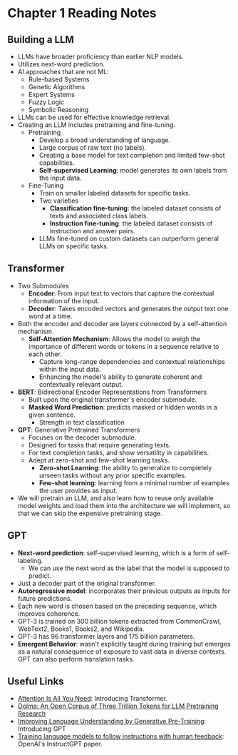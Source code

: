 # Chapter 1 Reading Notes

## Building a LLM
- LLMs have broader proficiency than earlier NLP models.
- Utilizes next-word prediction.
- AI approaches that are not ML:
    - Rule-based Systems
    - Genetic Algorithms
    - Expert Systems
    - Fuzzy Logic
    - Symbolic Reasoning
- LLMs can be used for effective knowledge retrieval.
- Creating an LLM includes pretraining and fine-tuning.
    - Pretraining
        - Develop a broad understanding of language.
        - Large corpus of raw text (no labels).
        - Creating a base model for text completion and limited few-shot capabilities.
        - **Self-supervised Learning**: model generates its own labels from the input data.
    - Fine-Tuning
        - Train on smaller labeled datasets for specific tasks.
        - Two varieties
            - **Classification fine-tuning**: the labeled dataset consists of texts and associated class labels.
            - **Instruction fine-tuning**: the labeled dataset consists of instruction and answer pairs.
        - LLMs fine-tuned on custom datasets can outperform general LLMs on specific tasks.

## Transformer
- Two Submodules
    - **Encoder**: From input text to vectors that capture the contextual information of the input.
    - **Decoder**: Takes encoded vectors and generates the output text one word at a time.
- Both the encoder and decoder are layers connected by a self-attention mechanism.
    - **Self-Attention Mechanism**: Allows the model to weigh the importance of different words or tokens in a sequence relative to each other.
        - Capture long-range dependencies and contextual relationships within the input data.
        - Enhancing the model's ability to generate coherent and contextually relevant output.
- **BERT**: Bidirectional Encoder Representations from Transformers
    - Built upon the original transformer's encoder submodule.
    - **Masked Word Prediction**: predicts masked or hidden words in a given sentence.
        - Strength in text classification
- **GPT**: Generative Pretrained Transformers
    - Focuses on the decoder submodule.
    - Designed for tasks that require generating texts.
    - For text completion tasks, and show versatility in capabilities.
    - Adept at zero-shot and few-shot learning tasks.
        - **Zero-shot Learning**: the ability to generalize to completely unseen tasks without any prior specific examples.
        - **Few-shot learning**: learning from a minimal number of examples the user provides as input.
- We will pretrain an LLM, and also learn how to reuse only available model weights and load them into the architecture we will implement, so that we can skip the expensive pretraining stage.

## GPT
- **Next-word prediction**: self-supervised learning, which is a form of self-labeling.
    - We can use the next word as the label that the model is supposed to predict.
- Just a decoder part of the original transformer.
- **Autoregressive model**: incorporates their previous outputs as inputs for future predictions.
- Each new word is chosen based on the preceding sequence, which improves coherence.
- GPT-3 is trained on 300 billion tokens extracted from CommonCrawl, WebText2, Books1, Books2, and Wikipedia.
- GPT-3 has 96 transformer layers and 175 billion parameters.
- **Emergent Behavior**: wasn't explicitly taught during training but emerges as a natural consequence of exposure to vast data in diverse contexts. GPT can also perform translation tasks.


## Useful Links
- [Attention Is All You Need](https://arxiv.org/pdf/1706.03762): Introducing Transformer.
- [Dolma: An Open Corpus of Three Trillion Tokens for LLM Pretraining Research](https://arxiv.org/pdf/2402.00159)
- [Improving Language Understanding by Generative Pre-Training](https://cdn.openai.com/research-covers/language-unsupervised/language_understanding_paper.pdf): Introducing GPT
- [Training language models to follow instructions with human feedback](https://arxiv.org/pdf/2203.02155): OpenAI's InstructGPT paper.